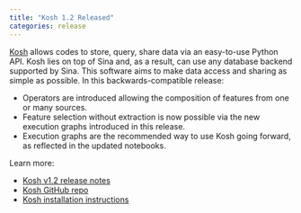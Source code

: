```yaml
---
title: "Kosh 1.2 Released"
categories: release
---
```


[Kosh](https://github.com/LLNL/kosh) allows codes to store, query, share data via an easy-to-use Python API. Kosh lies on top of Sina and, as a result, can use any database backend supported by Sina. This software aims to make data access and sharing as simple as possible. In this backwards-compatible release:

- Operators are introduced allowing the composition of features from one or many sources.
- Feature selection without extraction is now possible via the new execution graphs introduced in this release.
- Execution graphs are the recommended way to use Kosh going forward, as reflected in the updated notebooks.

Learn more:

- [Kosh v1.2 release notes](https://github.com/LLNL/kosh/releases/tag/v1.2)
- [Kosh GitHub repo](https://github.com/LLNL/kosh)
- [Kosh installation instructions](https://github.com/LLNL/kosh/blob/stable/INSTALL.md)
